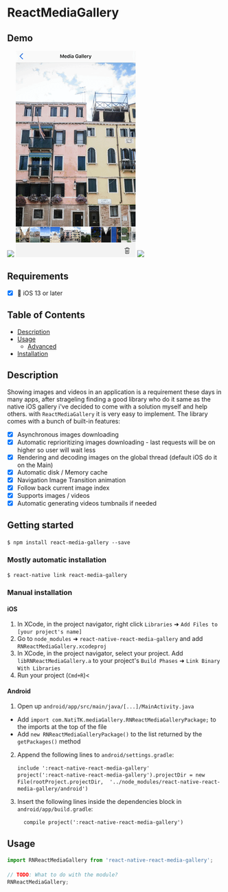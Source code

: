 
#  ReactMediaGallery
 
## Demo
![](https://raw.githubusercontent.com/nathan-hh/SwiftyMediaGallery/master/images/example4.gif)
![](https://raw.githubusercontent.com/nathan-hh/SwiftyMediaGallery/master/images/example1.gif)
![](https://raw.githubusercontent.com/nathan-hh/SwiftyMediaGallery/master/images/example3.gif)

## Requirements
- [X] 📱 iOS 13 or later

## Table of Contents

- [Description](#description)
- [Usage](#usage)
  - [Advanced](#advanced)
- [Installation](#installation)

## Description

Showing images and videos in an application is a requirement these days in many apps,
after strageling finding a good library who do it same as the native iOS gallery i've decided to come with a solution myself and help others.
with `ReactMediaGallery` it is very easy to implement.
The library comes with a bunch of built-in features:

- [x] Asynchronous images downloading
- [x] Automatic reprioritizing images downloading - last requests will be on higher so user will wait less
- [x] Rendering and decoding images on the global thread (default iOS do it on the Main)
- [x] Automatic disk / Memory cache
- [x] Navigation Image Transition animation
- [x] Follow back current image index
- [x] Supports images / videos
- [x] Automatic generating videos tumbnails if needed

## Getting started

`$ npm install react-media-gallery --save`

### Mostly automatic installation

`$ react-native link react-media-gallery`

### Manual installation


#### iOS

1. In XCode, in the project navigator, right click `Libraries` ➜ `Add Files to [your project's name]`
2. Go to `node_modules` ➜ `react-native-react-media-gallery` and add `RNReactMediaGallery.xcodeproj`
3. In XCode, in the project navigator, select your project. Add `libRNReactMediaGallery.a` to your project's `Build Phases` ➜ `Link Binary With Libraries`
4. Run your project (`Cmd+R`)<

#### Android

1. Open up `android/app/src/main/java/[...]/MainActivity.java`
  - Add `import com.NatiTK.mediaGallery.RNReactMediaGalleryPackage;` to the imports at the top of the file
  - Add `new RNReactMediaGalleryPackage()` to the list returned by the `getPackages()` method
2. Append the following lines to `android/settings.gradle`:
  	```
  	include ':react-native-react-media-gallery'
  	project(':react-native-react-media-gallery').projectDir = new File(rootProject.projectDir, 	'../node_modules/react-native-react-media-gallery/android')
  	```
3. Insert the following lines inside the dependencies block in `android/app/build.gradle`:
  	```
      compile project(':react-native-react-media-gallery')
  	```


## Usage
```javascript
import RNReactMediaGallery from 'react-native-react-media-gallery';

// TODO: What to do with the module?
RNReactMediaGallery;
```
  
